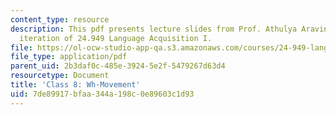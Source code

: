 ```yaml
---
content_type: resource
description: This pdf presents lecture slides from Prof. Athulya Aravind's fall 2020
  iteration of 24.949 Language Acquisition I.
file: https://ol-ocw-studio-app-qa.s3.amazonaws.com/courses/24-949-language-acquisition-i-fall-2020/7de89917bfaa344a198c0e89603c1d93_MIT24_949f20_lec8.pdf
file_type: application/pdf
parent_uid: 2b3daf0c-485e-3924-5e2f-5479267d63d4
resourcetype: Document
title: 'Class 8: Wh-Movement'
uid: 7de89917-bfaa-344a-198c-0e89603c1d93
---
```

